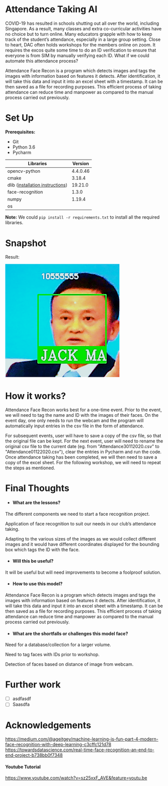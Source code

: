 # Attendance Taking AI
COVID-19 has resulted in schools shutting out all over the world, including Singapore. As a result, many classes and extra co-curricular activities have no choice but to turn online. Many educators grapple with how to keep track of the student’s attendance, especially in a large group setting. Close to heart, DAC often holds workshops for the members online on zoom. It requires the excos quite some time to do an ID verification to ensure that everyone is from SIM by manually verifying each ID. What if we could automate this attendance process? 

Attendance Face Recon is a program which detects images and tags the images with information based on features it detects. After identification, it will take this data and input it into an excel sheet with a timestamp. It can be then saved as a file for recording purposes. This efficient process of taking attendance can reduce time and manpower as compared to the manual process carried out previously.

# Set Up

**Prerequisites:**

- Git
- Python 3.6
- Pycharm

Libraries | Version
-----------|-----------
opencv-python | 4.4.0.46
cmake | 3.18.4 
dlib ([installation instructions](https://gist.github.com/ageitgey/629d75c1baac34dfa5ca2a1928a7aeaf)) | 19.21.0
face-recognition | 1.3.0
numpy | 1.19.4
os    |  

**Note:** We could `pip install -r requirements.txt` to install all the required libraries.

# Snapshot

Result:

![](README_Image.png)

# How it works?

Attendance Face Recon works best for a one-time event. Prior to the event, we will need to tag the name and ID with the images of their faces. On the event day, one only needs to run the webcam and the program will automatically input entries in the csv file in the form of attendance. 

For subsequent events, user will have to save a copy of the csv file, so that the original file can be kept. For the next event, user will need to rename the original csv file to the current date (eg. from  "Attendance30112020.csv" to "Attendance01122020.csv"), clear the entries in Pycharm and run the code. Once attendance taking has been completed, we will then need to save a copy of the excel sheet. For the following workshop, we will need to repeat the steps as mentioned.


# Final Thoughts

* #### What are the lessons?


The different components we need to start a face recognition project.

Application of face recognition to suit our needs in our club’s attendance taking.

Adapting to the various sizes of the images as we would collect different images and it would have different coordinates displayed for the bounding box which tags the ID with the face. 


* #### Will this be useful? 

It will be useful but will need improvements to become a foolproof solution.


* #### How to use this model?

Attendance Face Recon is a program which detects images and tags the images with information based on features it detects. After identification, it will take this data and input it into an excel sheet with a timestamp. It can be then saved as a file for recording purposes. This efficient process of taking attendance can reduce time and manpower as compared to the manual process carried out previously.


* #### What are the shortfalls or challenges this model face?

Need for a database/collection for a larger volume.

Need to tag faces with IDs prior to workshop.

Detection of faces based on distance of image from webcam.

# Further work 

- [ ] asdfasdf
- [ ] Saasdfa

# Acknowledgements 

https://medium.com/@ageitgey/machine-learning-is-fun-part-4-modern-face-recognition-with-deep-learning-c3cffc121d78
https://towardsdatascience.com/real-time-face-recognition-an-end-to-end-project-b738bb0f7348

#### Youtube Tutorial
https://www.youtube.com/watch?v=sz25xxF_AVE&feature=youtu.be

